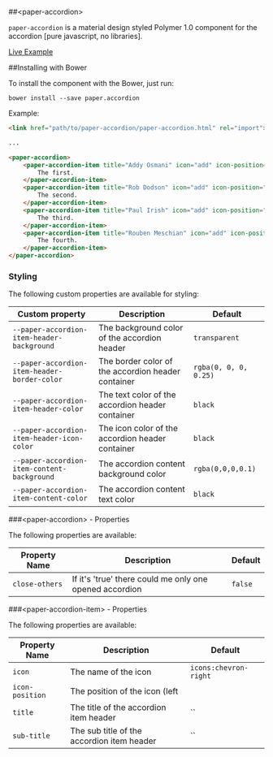 ##&lt;paper-accordion&gt;

`paper-accordion` is a material design styled Polymer 1.0 component for the accordion [pure javascript, no libraries].

[Live Example](http://spacee.xyz/polymer-components/paper-accordion/demo.html)

##Installing with Bower

To install the component with the Bower, just run:

`bower install --save paper.accordion`

Example:

```html
<link href="path/to/paper-accordion/paper-accordion.html" rel="import">

...

<paper-accordion>
    <paper-accordion-item title="Addy Osmani" icon="add" icon-position="left" sub-title="@polymer">
        The first.
    </paper-accordion-item>
    <paper-accordion-item title="Rob Dodson" icon="add" icon-position="left" sub-title="@polymer">
        The second.
    </paper-accordion-item>
    <paper-accordion-item title="Paul Irish" icon="add" icon-position="left" sub-title="@chrome">
        The third.
    </paper-accordion-item>
    <paper-accordion-item title="Rouben Meschian" icon="add" icon-position="left" sub-title="@cambridesemantics">
        The fourth.
    </paper-accordion-item>
</paper-accordion>
```

### Styling

The following custom properties are available for styling:

| Custom property | Description | Default |
| --- | --- | --- |
| `--paper-accordion-item-header-background` | The background color of the accordion header | `transparent` |
| `--paper-accordion-item-header-border-color` | The border color of the accordion header container | `rgba(0, 0, 0, 0.25)` |
| `--paper-accordion-item-header-color` | The text color of the accordion header container | `black` |
| `--paper-accordion-item-header-icon-color` | The icon color of the accordion header container | `black` |
| `--paper-accordion-item-content-background` | The accordion content background color | `rgba(0,0,0,0.1)` |
| `--paper-accordion-item-content-color` | The accordion content text color | `black` |

###&lt;paper-accordion&gt; - Properties

The following properties are available:

| Property Name | Description | Default |
| --- | --- | --- |
| `close-others` | If it's 'true' there could me only one opened accordion | `false` |

###&lt;paper-accordion-item&gt; - Properties

The following properties are available:

| Property Name | Description | Default |
| --- | --- | --- |
| `icon` | The name of the icon | `icons:chevron-right` |
| `icon-position` | The position of the icon (left || right) | `left` |
| `title` | The title of the accordion item header | `` |
| `sub-title` | The sub title of the accordion item header | `` |
